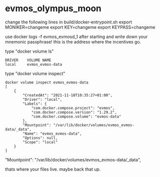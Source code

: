 # evmos_olympus_moon

change the following lines in build/docker-entrypoint.sh
export MONIKER=changeme
export KEY=changeme
export KEYPASS=changeme

use docker logs -f evmos_evmosd_1 after starting and write down your mnemonic passphrase! this is the address where the incentives go.


type "docker volume ls" 
```
DRIVER    VOLUME NAME
local     evmos_evmos-data

```
type "docker volume inspect"
```
docker volume inspect evmos_evmos-data 
[
    {
        "CreatedAt": "2021-11-18T10:35:27+01:00",
        "Driver": "local",
        "Labels": {
            "com.docker.compose.project": "evmos",
            "com.docker.compose.version": "1.29.2",
            "com.docker.compose.volume": "evmos-data"
        },
        "Mountpoint": "/var/lib/docker/volumes/evmos_evmos-data/_data",
        "Name": "evmos_evmos-data",
        "Options": null,
        "Scope": "local"
    }
]

```
"Mountpoint": "/var/lib/docker/volumes/evmos_evmos-data/_data",

thats where your files live. maybe back that up.

